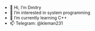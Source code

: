- 👋 Hi, I’m Dmitry
- 👀 I’m interested in system programming
- 🌱 I’m currently learning C++
- 📫 Telegram: @kleman231

<!---
kleman231/kleman231 is a ✨ special ✨ repository because its `README.md` (this file) appears on your GitHub profile.
You can click the Preview link to take a look at your changes.
--->
